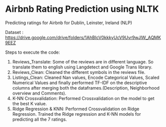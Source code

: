 # Airbnb Rating Prediction using NLTK
Predicting ratings for Airbnb for Dublin, Leinster, Ireland (NLP)

Dataset : https://drive.google.com/drive/folders/1AhBIcV0kkkyUcV9Uvr9wJlW_AQMK9EEZ

Steps to execute the code:

1) Reviews_Translate: Some of the reviews are in different language. So translate them to english using Langdetect and Google Trans library.
2) Reviews_Clean: Cleaned the different symbols in the reviews file.
3) Listings_Clean: Cleaned Nan values, Encode Categorical Values, Scaled Numerical Values and finally performed TF-IDF on the descriptive columns after merging both the dataframes.(Description, Neighborhood overview and Comments).
4) K-NN Crossvalidation: Performed Crossvalidation on the model to get the best K value.
5) Ridge Regression & KNN: Performed Crossvalidation on Ridge Regression. Trained the Ridge regression and K-NN models for predicting all the 7 ratings.

